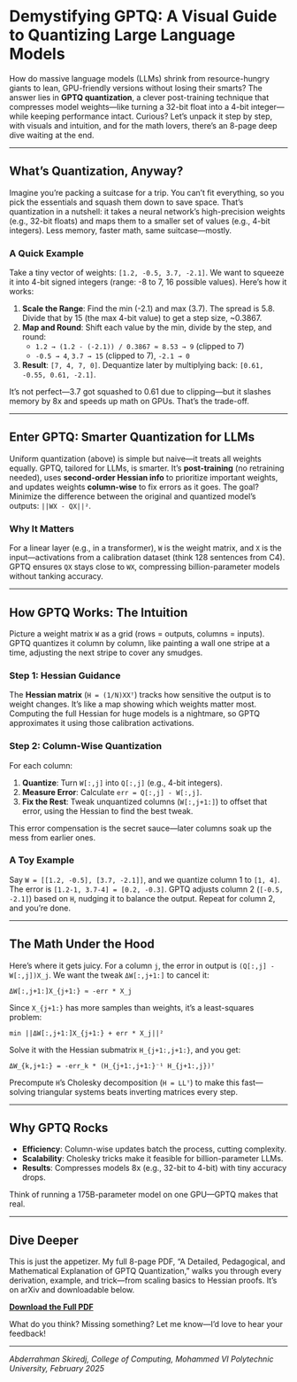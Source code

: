 # Demystifying GPTQ: A Visual Guide to Quantizing Large Language Models

How do massive language models (LLMs) shrink from resource-hungry giants to lean, GPU-friendly versions without losing their smarts? The answer lies in **GPTQ quantization**, a clever post-training technique that compresses model weights—like turning a 32-bit float into a 4-bit integer—while keeping performance intact. Curious? Let’s unpack it step by step, with visuals and intuition, and for the math lovers, there’s an 8-page deep dive waiting at the end.

---

## What’s Quantization, Anyway?

Imagine you’re packing a suitcase for a trip. You can’t fit everything, so you pick the essentials and squash them down to save space. That’s quantization in a nutshell: it takes a neural network’s high-precision weights (e.g., 32-bit floats) and maps them to a smaller set of values (e.g., 4-bit integers). Less memory, faster math, same suitcase—mostly.

### A Quick Example
Take a tiny vector of weights: `[1.2, -0.5, 3.7, -2.1]`. We want to squeeze it into 4-bit signed integers (range: -8 to 7, 16 possible values). Here’s how it works:

1. **Scale the Range**: Find the min (-2.1) and max (3.7). The spread is 5.8. Divide that by 15 (the max 4-bit value) to get a step size, ~0.3867.
2. **Map and Round**: Shift each value by the min, divide by the step, and round:
   - `1.2 → (1.2 - (-2.1)) / 0.3867 ≈ 8.53 → 9` (clipped to 7)
   - `-0.5 → 4`, `3.7 → 15` (clipped to 7), `-2.1 → 0`
3. **Result**: `[7, 4, 7, 0]`. Dequantize later by multiplying back: `[0.61, -0.55, 0.61, -2.1]`.


It’s not perfect—3.7 got squashed to 0.61 due to clipping—but it slashes memory by 8x and speeds up math on GPUs. That’s the trade-off.

---

## Enter GPTQ: Smarter Quantization for LLMs

Uniform quantization (above) is simple but naive—it treats all weights equally. GPTQ, tailored for LLMs, is smarter. It’s **post-training** (no retraining needed), uses **second-order Hessian info** to prioritize important weights, and updates weights **column-wise** to fix errors as it goes. The goal? Minimize the difference between the original and quantized model’s outputs: `||WX - QX||²`.

### Why It Matters
For a linear layer (e.g., in a transformer), `W` is the weight matrix, and `X` is the input—activations from a calibration dataset (think 128 sentences from C4). GPTQ ensures `QX` stays close to `WX`, compressing billion-parameter models without tanking accuracy.

---

## How GPTQ Works: The Intuition

Picture a weight matrix `W` as a grid (rows = outputs, columns = inputs). GPTQ quantizes it column by column, like painting a wall one stripe at a time, adjusting the next stripe to cover any smudges.

### Step 1: Hessian Guidance
The **Hessian matrix** (`H = (1/N)XXᵀ`) tracks how sensitive the output is to weight changes. It’s like a map showing which weights matter most. Computing the full Hessian for huge models is a nightmare, so GPTQ approximates it using those calibration activations.


### Step 2: Column-Wise Quantization
For each column:
1. **Quantize**: Turn `W[:,j]` into `Q[:,j]` (e.g., 4-bit integers).
2. **Measure Error**: Calculate `err = Q[:,j] - W[:,j]`.
3. **Fix the Rest**: Tweak unquantized columns (`W[:,j+1:]`) to offset that error, using the Hessian to find the best tweak.

This error compensation is the secret sauce—later columns soak up the mess from earlier ones.

### A Toy Example
Say `W = [[1.2, -0.5], [3.7, -2.1]]`, and we quantize column 1 to `[1, 4]`. The error is `[1.2-1, 3.7-4] = [0.2, -0.3]`. GPTQ adjusts column 2 (`[-0.5, -2.1]`) based on `H`, nudging it to balance the output. Repeat for column 2, and you’re done.


---

## The Math Under the Hood

Here’s where it gets juicy. For a column `j`, the error in output is `(Q[:,j] - W[:,j])X_j`. We want the tweak `ΔW[:,j+1:]` to cancel it:
```
ΔW[:,j+1:]X_{j+1:} ≈ -err * X_j
```
Since `X_{j+1:}` has more samples than weights, it’s a least-squares problem:
```
min ||ΔW[:,j+1:]X_{j+1:} + err * X_j||²
```
Solve it with the Hessian submatrix `H_{j+1:,j+1:}`, and you get:
```
ΔW_{k,j+1:} = -err_k * (H_{j+1:,j+1:}⁻¹ H_{j+1:,j})ᵀ
```
Precompute `H`’s Cholesky decomposition (`H = LLᵀ`) to make this fast—solving triangular systems beats inverting matrices every step.

---

## Why GPTQ Rocks

- **Efficiency**: Column-wise updates batch the process, cutting complexity.
- **Scalability**: Cholesky tricks make it feasible for billion-parameter LLMs.
- **Results**: Compresses models 8x (e.g., 32-bit to 4-bit) with tiny accuracy drops.

Think of running a 175B-parameter model on one GPU—GPTQ makes that real.

---

## Dive Deeper

This is just the appetizer. My full 8-page PDF, “A Detailed, Pedagogical, and Mathematical Explanation of GPTQ Quantization,” walks you through every derivation, example, and trick—from scaling basics to Hessian proofs. It’s on arXiv and downloadable below.

**[Download the Full PDF](gptq_quantization.pdf)**

What do you think? Missing something? Let me know—I’d love to hear your feedback!

---
*Abderrahman Skiredj, College of Computing, Mohammed VI Polytechnic University, February 2025*